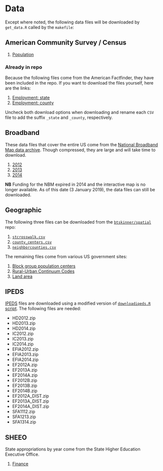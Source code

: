 # Data

Except where noted, the following data files will be downloaded by
`get_data.R` called by the `makefile`:

## American Community Survey / Census

1. [Population](https://www2.census.gov/programs-surveys/popest/datasets/2010-2015/counties/totals/co-est2015-alldata.csv)  

### Already in repo

Because the following files come from the American Factfinder, they
have been included in the repo. If you want to download the files
yourself, here are the links:  

1. [Employment: state](https://factfinder.census.gov/bkmk/table/1.0/en/ACS/14_5YR/S2301/0100000US.04000)  
2. [Employment: county](https://factfinder.census.gov/bkmk/table/1.0/en/ACS/14_5YR/S2301/0100000US.05000.003)

Uncheck both download options when downloading and rename each `CSV`
file to add the suffix `_state` and `_county`, respectively.

## Broadband

These data files that cover the entire US come from the [National Broadband Map data
archive](https://www2.ntia.doc.gov/broadband-data). Though compressed,
they are large and will take time to download.

1. [2012](https://www2.ntia.doc.gov/files/broadband-data/All-NBM-CSV-June-2012.zip)  
2. [2013](https://www2.ntia.doc.gov/files/broadband-data/All-NBM-CSV-June-2013.zip)  
3. [2014](https://www2.ntia.doc.gov/files/broadband-data/All-NBM-CSV-June-2014.zip)  

**NB** Funding for the NBM expired in 2014 and the interactive map is
no longer available. As of this date (3 January 2019), the data files
can still be downloaded.

## Geographic

The following three files can be downloaded from the
[`btskinner/spatial`](https://github.com/btskinner/spatial) repo:  

1. [`stcrosswalk.csv`](https://raw.githubusercontent.com/btskinner/spatial/master/data/stcrosswalk.csv)  
2. [`county_centers.csv`](https://raw.githubusercontent.com/btskinner/spatial/master/data/county_centers.csv)  
3. [`neighborcounties.csv`](https://raw.githubusercontent.com/btskinner/spatial/master/data/neighborcounties.csv)  

The remaining files come from various US government sites:  

1. [Block group population centers](http://www2.census.gov/geo/docs/reference/cenpop2010/blkgrp/CenPop2010_Mean_BG.txt)  
2. [Rural-Urban Continuum Codes](https://www.ers.usda.gov/webdocs/DataFiles/53251/ruralurbancodes2013.xls)  
3. [Land area](http://www2.census.gov/prod2/statcomp/usac/excel/LND01.xls)  

## IPEDS

[IPEDS](https://nces.ed.gov/ipeds/) files are downloaded using a
modified version of [`downloadipeds.R`
script](https://github.com/btskinner/downloadipeds). The following
files are needed:  

* HD2012.zip
* HD2013.zip
* HD2014.zip
* IC2012.zip
* IC2013.zip
* IC2014.zip
* EFIA2012.zip
* EFIA2013.zip
* EFIA2014.zip
* EF2012A.zip
* EF2013A.zip
* EF2014A.zip
* EF2012B.zip
* EF2013B.zip
* EF2014B.zip
* EF2012A\_DIST.zip
* EF2013A\_DIST.zip
* EF2014A\_DIST.zip
* SFA1112.zip
* SFA1213.zip
* SFA1314.zip

## SHEEO

State appropriations by year come from the State Higher Education
Executive Office.

1. [Finance](https://www.sheeo.org/sites/default/files/State_by_State_Wave_Charts_FY15_0.xlsx)  

